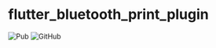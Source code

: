 # flutter_bluetooth_print_plugin

![Pub](https://img.shields.io/pub/v/flutter_bluetooth_print_plugin)
![GitHub](https://img.shields.io/github/license/NingLi-iOSer/flutter_bluetooth_print_plugin)
